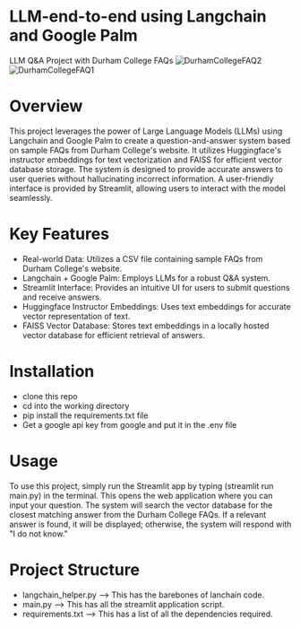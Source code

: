# LLM-end-to-end using Langchain and Google Palm 
LLM Q&A Project with Durham College FAQs
![DurhamCollegeFAQ2](https://github.com/mohmeez/LLM-end-to-end/assets/96016404/b6b95c2f-f349-4343-912d-264ee6e4709e)
![DurhamCollegeFAQ1](https://github.com/mohmeez/LLM-end-to-end/assets/96016404/5b08212e-939f-43c9-a245-3b1790eb8d28)

# Overview
This project leverages the power of Large Language Models (LLMs) using Langchain and Google Palm to create a question-and-answer system based on sample FAQs from Durham College's website. It utilizes Huggingface's instructor embeddings for text vectorization and FAISS for efficient vector database storage. The system is designed to provide accurate answers to user queries without hallucinating incorrect information. A user-friendly interface is provided by Streamlit, allowing users to interact with the model seamlessly.

# Key Features
* Real-world Data: Utilizes a CSV file containing sample FAQs from Durham College's website.
* Langchain + Google Palm: Employs LLMs for a robust Q&A system.
* Streamlit Interface: Provides an intuitive UI for users to submit questions and receive answers.
* Huggingface Instructor Embeddings: Uses text embeddings for accurate vector representation of text.
* FAISS Vector Database: Stores text embeddings in a locally hosted vector database for efficient retrieval of answers.

# Installation
* clone this repo
* cd into the working directory
* pip install the requirements.txt file
* Get a google api key from google and put it in the .env file

# Usage
To use this project, simply run the Streamlit app by typing (streamlit run main.py) in the terminal. This opens the web application where you can input your question. The system will search the vector database for the closest matching answer from the Durham College FAQs. If a relevant answer is found, it will be displayed; otherwise, the system will respond with "I do not know."

# Project Structure
* langchain_helper.py --> This has the barebones of lanchain code.
* main.py --> This has all the streamlit application script.
* requirements.txt --> This has a list of all the dependencies required.
  
